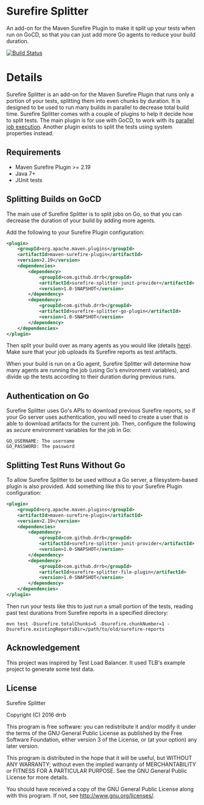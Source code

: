 # Surefire Splitter

An add-on for the Maven Surefire Plugin to make it split up your tests when run
on GoCD, so that you can just add more Go agents to reduce your build duration.

[![Build Status](https://travis-ci.org/drrb/surefire-splitter.svg?branch=master)](https://travis-ci.org/drrb/surefire-splitter)

# Details

Surefire Splitter is an add-on for the Maven Surefire Plugin that runs only a
portion of your tests, splitting them into even chunks by duration. It is
designed to be used to run many builds in parallel to decrease total build
time. Surefire Splitter comes with a couple of plugins to help it decide how to
split tests. The main plugin is for use with GoCD, to work with its [parallel
job execution](http://www.go.cd/2015/10/09/Distrubuted-Test-Execution.html).
Another plugin exists to split the tests using system properties instead.

## Requirements

* Maven Surefire Plugin >= 2.19
* Java 7+
* JUnit tests

## Splitting Builds on GoCD

The main use of Surefire Splitter is to split jobs on Go, so that you can
decrease the duration of your build by adding more agents.

Add the following to your Surefire Plugin configuration:

```xml
<plugin>
    <groupId>org.apache.maven.plugins</groupId>
    <artifactId>maven-surefire-plugin</artifactId>
    <version>2.19</version>
    <dependencies>
        <dependency>
            <groupId>com.github.drrb</groupId>
            <artifactId>surefire-splitter-junit-provider</artifactId>
            <version>1.0-SNAPSHOT</version>
        </dependency>
        <dependency>
            <groupId>com.github.drrb</groupId>
            <artifactId>surefire-splitter-go-plugin</artifactId>
            <version>1.0-SNAPSHOT</version>
        </dependency>
    </dependencies>
</plugin>
```

Then split your build over as many agents as you would like (details
[here](http://www.go.cd/2015/10/09/Distrubuted-Test-Execution.html)). Make sure
that your job uploads its Surefire reports as test artifacts.

When your build is run on a Go agent, Surefire Splitter will determine how many
agents are running the job (using Go's environment variables), and divide up
the tests according to their duration during previous runs.

## Authentication on Go

Surefire Splitter uses Go's APIs to download previous Surefire reports, so if
your Go server uses authentication, you will need to create a user that is able
to download artifacts for the current job. Then, configure the following as
*secure* environment variables for the job in Go:

```
GO_USERNAME: The username
GO_PASSWORD: The password
```

## Splitting Test Runs Without Go

To allow Surefire Splitter to be used without a Go server, a filesystem-based
plugin is also provided. Add something like this to your Surefire Plugin
configuration:

```xml
<plugin>
    <groupId>org.apache.maven.plugins</groupId>
    <artifactId>maven-surefire-plugin</artifactId>
    <version>2.19</version>
    <dependencies>
        <dependency>
            <groupId>com.github.drrb</groupId>
            <artifactId>surefire-splitter-junit-provider</artifactId>
            <version>1.0-SNAPSHOT</version>
        </dependency>
        <dependency>
            <groupId>com.github.drrb</groupId>
            <artifactId>surefire-splitter-file-plugin</artifactId>
            <version>1.0-SNAPSHOT</version>
        </dependency>
    </dependencies>
</plugin>
```

Then run your tests like this to just run a small portion of the tests, reading
past test durations from Surefire reports in a specified directory:

```
mvn test -Dsurefire.totalChunks=5 -Dsurefire.chunkNumber=1 -Dsurefire.existingReportsDir=/path/to/old/surefire-reports
```

## Acknowledgement

This project was inspired by Test Load Balancer. It used TLB's example project to generate some test data.

## License

Surefire Splitter

Copyright (C) 2016 drrb

This program is free software: you can redistribute it and/or modify
it under the terms of the GNU General Public License as published by
the Free Software Foundation, either version 3 of the License, or
(at your option) any later version.

This program is distributed in the hope that it will be useful,
but WITHOUT ANY WARRANTY; without even the implied warranty of
MERCHANTABILITY or FITNESS FOR A PARTICULAR PURPOSE.  See the
GNU General Public License for more details.

You should have received a copy of the GNU General Public License
along with this program.  If not, see <http://www.gnu.org/licenses/>.
